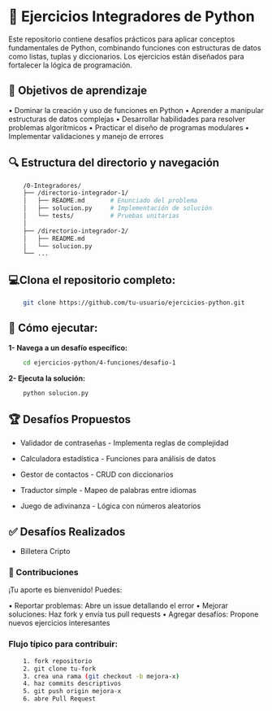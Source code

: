 # 📂 Ejercicios Integradores de Python

Este repositorio contiene desafíos prácticos para aplicar conceptos fundamentales de Python, combinando funciones con estructuras de datos como listas, tuplas y diccionarios. Los ejercicios están diseñados para fortalecer la lógica de programación.

## 🎯 Objetivos de aprendizaje

• Dominar la creación y uso de funciones en Python
• Aprender a manipular estructuras de datos complejas
• Desarrollar habilidades para resolver problemas algorítmicos
• Practicar el diseño de programas modulares
• Implementar validaciones y manejo de errores

## 🔍 Estructura del directorio y navegación

```bash
    /0-Integradores/
    ├── /directorio-integrador-1/  
    │   ├── README.md       # Enunciado del problema
    │   ├── solucion.py     # Implementación de solución
    │   └── tests/          # Pruebas unitarias
    │
    ├── /directorio-integrador-2/
    │   ├── README.md
    │   └── solucion.py
    └── ...
```

## 💻Clona el repositorio completo:

```bash
    git clone https://github.com/tu-usuario/ejercicios-python.git
```

## 🚀 Cómo ejecutar: 

**1- Navega a un desafío específico:**

```bash
    cd ejercicios-python/4-funciones/desafio-1
```

**2- Ejecuta la solución:**

```bash
    python solucion.py
```

## 🏆 Desafíos Propuestos

* Validador de contraseñas - Implementa reglas de complejidad

* Calculadora estadística - Funciones para análisis de datos

* Gestor de contactos - CRUD con diccionarios

* Traductor simple - Mapeo de palabras entre idiomas

* Juego de adivinanza - Lógica con números aleatorios

## ✅ Desafíos Realizados

* Billetera Cripto

### 📌 Contribuciones

¡Tu aporte es bienvenido! Puedes:

• Reportar problemas: Abre un issue detallando el error
• Mejorar soluciones: Haz fork y envía tus pull requests
• Agregar desafíos: Propone nuevos ejercicios interesantes

### Flujo típico para contribuir:

```bash
    1. fork repositorio
    2. git clone tu-fork
    3. crea una rama (git checkout -b mejora-x)
    4. haz commits descriptivos
    5. git push origin mejora-x
    6. abre Pull Request
```